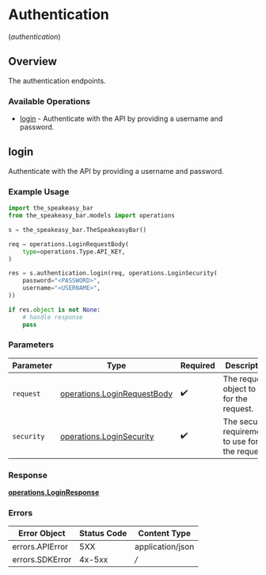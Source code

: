 # Authentication
(*authentication*)

## Overview

The authentication endpoints.

### Available Operations

* [login](#login) - Authenticate with the API by providing a username and password.

## login

Authenticate with the API by providing a username and password.

### Example Usage

```python
import the_speakeasy_bar
from the_speakeasy_bar.models import operations

s = the_speakeasy_bar.TheSpeakeasyBar()

req = operations.LoginRequestBody(
    type=operations.Type.API_KEY,
)

res = s.authentication.login(req, operations.LoginSecurity(
    password="<PASSWORD>",
    username="<USERNAME>",
))

if res.object is not None:
    # handle response
    pass

```

### Parameters

| Parameter                                                                  | Type                                                                       | Required                                                                   | Description                                                                |
| -------------------------------------------------------------------------- | -------------------------------------------------------------------------- | -------------------------------------------------------------------------- | -------------------------------------------------------------------------- |
| `request`                                                                  | [operations.LoginRequestBody](../../models/operations/loginrequestbody.md) | :heavy_check_mark:                                                         | The request object to use for the request.                                 |
| `security`                                                                 | [operations.LoginSecurity](../../models/operations/loginsecurity.md)       | :heavy_check_mark:                                                         | The security requirements to use for the request.                          |


### Response

**[operations.LoginResponse](../../models/operations/loginresponse.md)**
### Errors

| Error Object     | Status Code      | Content Type     |
| ---------------- | ---------------- | ---------------- |
| errors.APIError  | 5XX              | application/json |
| errors.SDKError  | 4x-5xx           | */*              |
